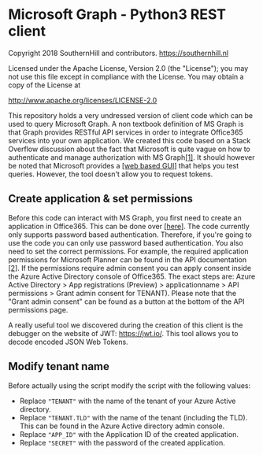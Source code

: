 # Microsoft Graph - Python3 REST client

Copyright 2018 SouthernHill and contributors. https://southernhill.nl

Licensed under the Apache License, Version 2.0 (the "License"); you may not use this file except in compliance with the License. You may obtain a copy of the License at

http://www.apache.org/licenses/LICENSE-2.0

This repository holds a very undressed version of client code which can be used to query Microsoft Graph.
A non textbook definition of MS Graph is that Graph provides RESTful API services in order to integrate Office365 services into your own application.
We created this code based on a Stack Overflow discussion about the fact that Microsoft is quite vague on how to authenticate and manage authorization with MS Graph[[1]](https://stackoverflow.com/questions/46259183/authentication-in-outlook-365-api).
It should however be noted that Microsoft provides a [[web based GUI]](https://developer.microsoft.com/en-us/graph/graph-explorer#) that helps you test queries. However, the tool doesn't allow you to request tokens.

## Create application & set permissions

Before this code can interact with MS Graph, you first need to create an application in Office365. This can be done over [[here]](https://apps.dev.microsoft.com/).
The code currently only supports password based authentication. Therefore, if you're going to use the code you can only use password based authentication.
You also need to set the correct permissions. For example, the required application permissions for Microsoft Planner can be found in the API documentation [[2]](https://developer.microsoft.com/en-us/graph/docs/api-reference/beta/api/plannerplan_list_tasks).
If the permissions require admin consent you can apply consent inside the Azure Active Directory console of Office365. The exact steps are: Azure Active Directory > App registrations (Preview) > applicationname > API permissions > Grant admin consent for TENANT).
Please note that the "Grant admin consent" can be found as a button at the bottom of the API permissions page.

A really useful tool we discovered during the creation of this client is the debugger on the website of JWT: https://jwt.io/. This tool allows you to decode encoded JSON Web Tokens.

## Modify tenant name

Before actually using the script modify the script with the following values:

* Replace `"TENANT"` with the name of the tenant of your Azure Active directory.
* Replace `"TENANT.TLD"` with the name of the tenant (including the TLD). This can be found in the Azure Active directory admin console.
* Replace `"APP_ID"` with the Application ID of the created application.
* Replace `"SECRET"` with the password of the created application. 
